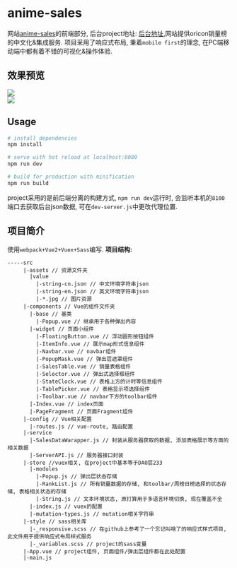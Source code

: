 # anime-sales
网站[anime-sales](http://anime-sales.com)的前端部分, 后台project地址: [后台地址](https://github.com/hanFengSan/anime-sales-server),网站提供oricon销量榜的中文化&集成服务. 项目采用了响应式布局, 秉着`mobile first`的理念, 在PC端移动端中都有着不错的可视化&操作体验.

## 效果预览
<div>
	<img src="https://github.com/hanFengSan/anime-sales/github_image/anime-sales-preview1.png">
</div>
<div>
	<img src="https://github.com/hanFengSan/anime-sales/github_image/anime-sales-preview2.png">
</div>


## Usage

``` bash
# install dependencies
npm install

# serve with hot reload at localhost:8080
npm run dev

# build for production with minification
npm run build
```
project采用的是前后端分离的构建方式, `npm run dev`运行时, 会监听本机的`8100`端口去获取后台json数据, 可在`dev-server.js`中更改代理位置.

## 项目简介
使用`webpack+Vue2+Vuex+Sass`编写. 
**项目结构:**
```
-----src
     |-assets // 资源文件夹
       |value
         |-string-cn.json // 中文环境字符串json
         |-string-en.json // 英文环境字符串json
         |-*.jpg // 图片资源
     |-components // Vue的组件文件夹
       |-base // 基类
         |-Popup.vue // 继承用于各种弹出内容
       |-widget // 页面小组件
         |-FloatingButton.vue // 浮动圆形按钮组件
         |-ItemInfo.vue // 展示map形式信息组件
         |-Navbar.vue // navbar组件
         |-PopupMask.vue // 弹出层遮罩组件
         |-SalesTable.vue // 销量表格组件
         |-Selector.vue // 弹出式选择框组件
         |-StateClock.vue // 表格上方的计时等信息组件
         |-TablePicker.vue // 表格显示项选择组件
         |-Toolbar.vue // navbar下方的toolbar组件
       |-Index.vue // index页面
       |-PageFragment // 页面Fragment组件
     |-config // Vue相关配置
       |-routes.js // vue-route, 路由配置
     |-service
       |-SalesDataWarapper.js // 封装从服务器获取的数据, 添加表格展示等方面的相关数据
       |-ServerAPI.js // 服务器接口封装 
     |-store //vuex相关, 在project中基本等于DAO层233
       |-modules
         |-Popup.js // 弹出层状态存储
         |-RankList.js // 所有销量数据的存储, 和toolbar/周榜日榜选择的状态存储, 表格相关状态的存储
         |-String.js // 文本环境状态, 原打算用于多语言环境切换, 现在覆盖不全
       |-index.js // vuex的配置
       |-mutation-types.js // mutation相关字符串
     |-style // sass相关库
       |-_responsive.scss // 在github上参考了一个忘记叫啥了的响应式样式项目, 此文件用于提供响应式布局样式服务
       |-_variables.scss // project的sass变量
     |-App.vue // project组件, 页面组件/弹出层组件都在此处配置
     |-main.js
```

